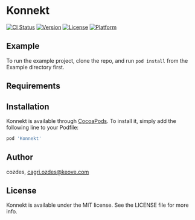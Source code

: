 # Konnekt

[![CI Status](https://img.shields.io/travis/cozdes/Konnekt.svg?style=flat)](https://travis-ci.org/cozdes/Konnekt)
[![Version](https://img.shields.io/cocoapods/v/Konnekt.svg?style=flat)](https://cocoapods.org/pods/Konnekt)
[![License](https://img.shields.io/cocoapods/l/Konnekt.svg?style=flat)](https://cocoapods.org/pods/Konnekt)
[![Platform](https://img.shields.io/cocoapods/p/Konnekt.svg?style=flat)](https://cocoapods.org/pods/Konnekt)

## Example

To run the example project, clone the repo, and run `pod install` from the Example directory first.

## Requirements

## Installation

Konnekt is available through [CocoaPods](https://cocoapods.org). To install
it, simply add the following line to your Podfile:

```ruby
pod 'Konnekt'
```

## Author

cozdes, cagri.ozdes@keove.com

## License

Konnekt is available under the MIT license. See the LICENSE file for more info.
